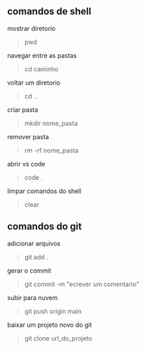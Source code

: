 ## comandos de shell

mostrar diretorio 

> pwd

navegar entre as pastas 

> cd caminho 

voltar um diretorio 

> cd ..

criar pasta 

> mkdir nome_pasta

remover pasta

> rm -rf nome_pasta

abrir vs code

> code .

limpar comandos do shell

> clear

## comandos do git

adicionar arquivos 

> git add . 

gerar o commit

> git commit -m "ecrever um comentario"

subir para nuvem

> git push origin main 

baixar um projeto novo do git

> git clone url_do_projeto

